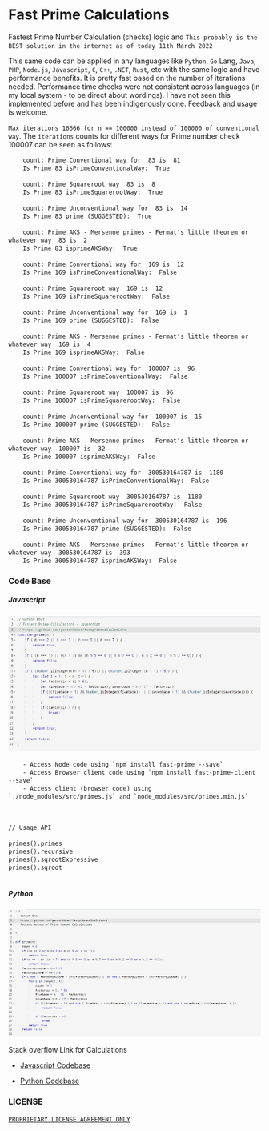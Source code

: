 # Fast Prime Calculations


Fastest Prime Number Calculation (checks) logic and `This probably is the BEST solution in the internet as of today 11th March 2022`


This same code can be applied in any languages like `Python`, `Go` Lang, `Java`, `PHP`, `Node.js`, `Javascript`, `C`, `C++`, `.NET`, `Rust`, etc with the same logic and have performance benefits. It is pretty fast based on the number of iterations needed. Performance time checks were not consistent across languages (in my local system - to be direct about wordings). I have not seen this implemented before and has been indigenously done. Feedback and usage is welcome.


`Max iterations 16666 for n == 100000 instead of 100000 of conventional way`. The `iterations` counts for different ways for Prime number check 100007 can be seen as follows:


        count: Prime Conventional way for  83 is  81
        Is Prime 83 isPrimeConventionalWay:  True

        count: Prime Squareroot way  83 is  8
        Is Prime 83 isPrimeSquarerootWay:  True

        count: Prime Unconventional way for  83 is  14
        Is Prime 83 prime (SUGGESTED):  True

        count: Prime AKS - Mersenne primes - Fermat's little theorem or whatever way  83 is  2
        Is Prime 83 isprimeAKSWay:  True

        count: Prime Conventional way for  169 is  12
        Is Prime 169 isPrimeConventionalWay:  False

        count: Prime Squareroot way  169 is  12
        Is Prime 169 isPrimeSquarerootWay:  False

        count: Prime Unconventional way for  169 is  1
        Is Prime 169 prime (SUGGESTED):  False

        count: Prime AKS - Mersenne primes - Fermat's little theorem or whatever way  169 is  4
        Is Prime 169 isprimeAKSWay:  False

        count: Prime Conventional way for  100007 is  96
        Is Prime 100007 isPrimeConventionalWay:  False

        count: Prime Squareroot way  100007 is  96
        Is Prime 100007 isPrimeSquarerootWay:  False

        count: Prime Unconventional way for  100007 is  15
        Is Prime 100007 prime (SUGGESTED):  False

        count: Prime AKS - Mersenne primes - Fermat's little theorem or whatever way  100007 is  32
        Is Prime 100007 isprimeAKSWay:  False

        count: Prime Conventional way for  300530164787 is  1180
        Is Prime 300530164787 isPrimeConventionalWay:  False

        count: Prime Squareroot way  300530164787 is  1180
        Is Prime 300530164787 isPrimeSquarerootWay:  False

        count: Prime Unconventional way for  300530164787 is  196
        Is Prime 300530164787 prime (SUGGESTED):  False

        count: Prime AKS - Mersenne primes - Fermat's little theorem or whatever way  300530164787 is  393
        Is Prime 300530164787 isprimeAKSWay:  False
    


### Code Base 

##### Javascript
![Javascript Codebase](https://github.com/ganeshkbhat/fastprimecalculations/blob/main/Fastest_Prime_Number_Calculations_codebase_javascript.jpeg)

        - Access Node code using `npm install fast-prime --save`
        - Access Browser client code using `npm install fast-prime-client --save`
        - Access client (browser code) using `./node_modules/src/primes.js` and `node_modules/src/primes.min.js`

```


// Usage API

primes().primes
primes().recursive
primes().sqrootExpressive
primes().sqroot


```

##### Python
![Python Codebase](https://github.com/ganeshkbhat/fastprimecalculations/blob/main/Fastest_Prime_Number_Calculations_codebase_python.jpeg)

Stack overflow Link for Calculations

- [Javascript Codebase](https://stackoverflow.com/questions/40200089/number-prime-test-in-javascript/71437628?noredirect=1#comment126271353_71437628)

- [Python Codebase](https://stackoverflow.com/questions/1801391/how-to-create-the-most-compact-mapping-n-%e2%86%92-isprimen-up-to-a-limit-n/71438297#71438297)


### LICENSE

[`PROPRIETARY LICENSE AGREEMENT ONLY`](https://github.com/ganeshkbhat/fastprimecalculations/blob/main/LICENSE)
